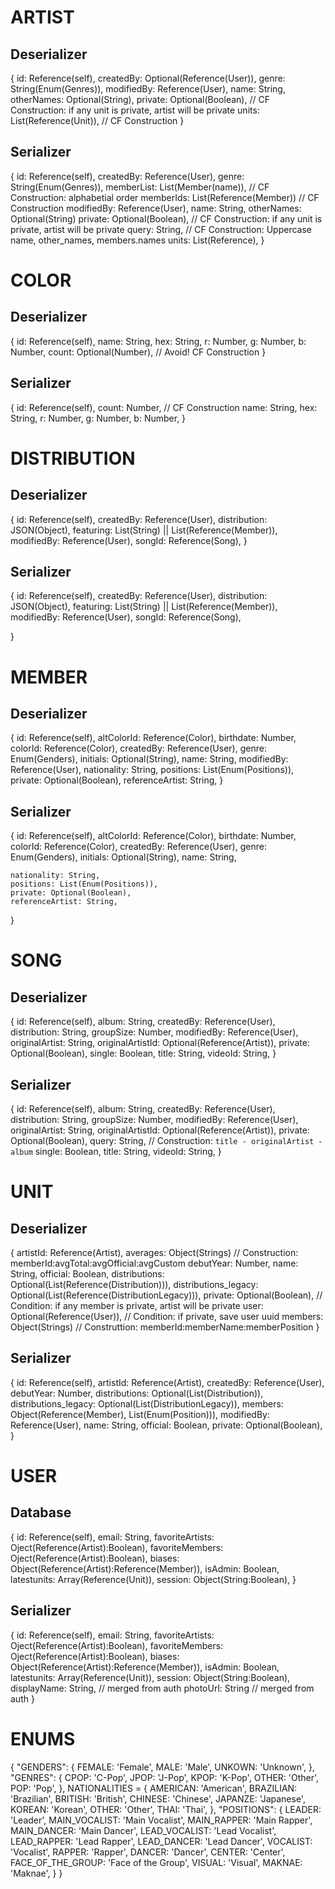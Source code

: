 # ARTIST

## Deserializer

{
id: Reference(self),
createdBy: Optional(Reference(User)),
genre: String(Enum(Genres)),
modifiedBy: Reference(User),
name: String,
otherNames: Optional(String),
private: Optional(Boolean), // CF Construction: if any unit is private, artist will be private
units: List(Reference(Unit)), // CF Construction
}

## Serializer

{
id: Reference(self),
createdBy: Reference(User),
genre: String(Enum(Genres)),
memberList: List(Member(name)), // CF Construction: alphabetial order
memberIds: List(Reference(Member)) // CF Construction
modifiedBy: Reference(User),
name: String,
otherNames: Optional(String)
private: Optional(Boolean), // CF Construction: if any unit is private, artist will be private
query: String, // CF Construction: Uppercase name, other_names, members.names
units: List(Reference),
}

# COLOR

## Deserializer

{
id: Reference(self),
name: String,
hex: String,
r: Number,
g: Number,
b: Number,
count: Optional(Number), // Avoid! CF Construction
}

## Serializer

{
id: Reference(self),
count: Number, // CF Construction
name: String,
hex: String,
r: Number,
g: Number,
b: Number,
}

# DISTRIBUTION

## Deserializer

{
id: Reference(self),
createdBy: Reference(User),
distribution: JSON(Object),
featuring: List(String) || List(Reference(Member)),
modifiedBy: Reference(User),
songId: Reference(Song),
}

## Serializer

{
id: Reference(self),
createdBy: Reference(User),
distribution: JSON(Object),
featuring: List(String) || List(Reference(Member)),
modifiedBy: Reference(User),
songId: Reference(Song),

}

# MEMBER

## Deserializer

{
id: Reference(self),
altColorId: Reference(Color),
birthdate: Number,
colorId: Reference(Color),
createdBy: Reference(User),
genre: Enum(Genders),
initials: Optional(String),
name: String,
modifiedBy: Reference(User),
nationality: String,
positions: List(Enum(Positions)),
private: Optional(Boolean),
referenceArtist: String,
}

## Serializer

{
id: Reference(self),
altColorId: Reference(Color),
birthdate: Number,
colorId: Reference(Color),
createdBy: Reference(User),
genre: Enum(Genders),
initials: Optional(String),
name: String,

    nationality: String,
    positions: List(Enum(Positions)),
    private: Optional(Boolean),
    referenceArtist: String,

}

# SONG

## Deserializer

{
id: Reference(self),
album: String,
createdBy: Reference(User),
distribution: String,
groupSize: Number,
modifiedBy: Reference(User),
originalArtist: String,
originalArtistId: Optional(Reference(Artist)),
private: Optional(Boolean),
single: Boolean,
title: String,
videoId: String,
}

## Serializer

{
id: Reference(self),
album: String,
createdBy: Reference(User),
distribution: String,
groupSize: Number,
modifiedBy: Reference(User),
originalArtist: String,
originalArtistId: Optional(Reference(Artist)),
private: Optional(Boolean),
query: String, // Construction: `title - originalArtist - album`
single: Boolean,
title: String,
videoId: String,
}

# UNIT

## Deserializer

{
artistId: Reference(Artist),
averages: Object(Strings) // Construction: memberId:avgTotal:avgOfficial:avgCustom
debutYear: Number,
name: String,
official: Boolean,
distributions: Optional(List(Reference(Distribution))),
distributions_legacy: Optional(List(Reference(DistributionLegacy))),
private: Optional(Boolean), // Condition: if any member is private, artist will be private
user: Optional(Reference(User)), // Condition: if private, save user uuid
members: Object(Strings) // Construttion: memberId:memberName:memberPosition
}

## Serializer

{
id: Reference(self),
artistId: Reference(Artist),
createdBy: Reference(User),
debutYear: Number,
distributions: Optional(List(Distribution)),
distributions_legacy: Optional(List(DistributionLegacy)),
members: Object(Reference(Member), List(Enum(Position))),
modifiedBy: Reference(User),
name: String,
official: Boolean,
private: Optional(Boolean),
}

# USER

## Database

{
id: Reference(self),
email: String,
favoriteArtists: Oject(Reference(Artist):Boolean),
favoriteMembers: Oject(Reference(Artist):Boolean),
biases: Object(Reference(Artist):Reference(Member)),
isAdmin: Boolean,
latestunits: Array(Reference(Unit)),
session: Object(String:Boolean),
}

## Serializer

{
id: Reference(self),
email: String,
favoriteArtists: Oject(Reference(Artist):Boolean),
favoriteMembers: Oject(Reference(Artist):Boolean),
biases: Object(Reference(Artist):Reference(Member)),
isAdmin: Boolean,
latestunits: Array(Reference(Unit)),
session: Object(String:Boolean),
displayName: String, // merged from auth
photoUrl: String // merged from auth
}

# ENUMS

{
"GENDERS": {
FEMALE: 'Female',
MALE: 'Male',
UNKOWN: 'Unknown',
},
"GENRES": {
CPOP: 'C-Pop',
JPOP: 'J-Pop',
KPOP: 'K-Pop',
OTHER: 'Other',
POP: 'Pop',
},
NATIONALITIES = {
AMERICAN: 'American',
BRAZILIAN: 'Brazilian',
BRITISH: 'British',
CHINESE: 'Chinese',
JAPANZE: 'Japanese',
KOREAN: 'Korean',
OTHER: 'Other',
THAI: 'Thai',
},
"POSITIONS": {
LEADER: 'Leader',
MAIN_VOCALIST: 'Main Vocalist',
MAIN_RAPPER: 'Main Rapper',
MAIN_DANCER: 'Main Dancer',
LEAD_VOCALIST: 'Lead Vocalist',
LEAD_RAPPER: 'Lead Rapper',
LEAD_DANCER: 'Lead Dancer',
VOCALIST: 'Vocalist',
RAPPER: 'Rapper',
DANCER: 'Dancer',
CENTER: 'Center',
FACE_OF_THE_GROUP: 'Face of the Group',
VISUAL: 'Visual',
MAKNAE: 'Maknae',
}
}
